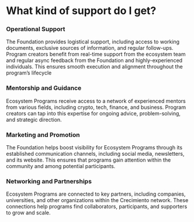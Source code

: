 # What kind of support do I get?

### Operational Support

The Foundation provides logistical support, including access to working documents, exclusive sources of information, and regular follow-ups. Program creators benefit from real-time support from the ecosystem team and regular async feedback from the Foundation and highly-experienced individuals. This ensures smooth execution and alignment throughout the program’s lifecycle

### Mentorship and Guidance

Ecosystem Programs receive access to a network of experienced mentors from various fields, including crypto, tech, finance, and business. Program creators can tap into this expertise for ongoing advice, problem-solving, and strategic direction.

### Marketing and Promotion

The Foundation helps boost visibility for Ecosystem Programs through its established communication channels, including social media, newsletters, and its website. This ensures that programs gain attention within the community and among potential participants.

### Networking and Partnerships

Ecosystem Programs are connected to key partners, including companies, universities, and other organizations within the Crecimiento network. These connections help programs find collaborators, participants, and supporters to grow and scale.

